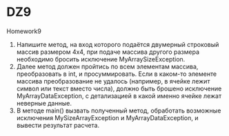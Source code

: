 # DZ9
Homework9
1.  Напишите метод, на вход которого подаётся двумерный строковый массив размером 4х4,
        при подаче массива другого размера необходимо бросить исключение MyArraySizeException.
2.  Далее метод должен пройтись по всем элементам массива, преобразовать в int, и просуммировать.
        Если в каком-то элементе массива преобразование не удалось (например, в ячейке лежит символ или текст вместо числа),
        должно быть брошено исключение MyArrayDataException, с детализацией в какой именно ячейке лежат неверные данные.
3.  В методе main() вызвать полученный метод, обработать возможные исключения MySizeArrayException и MyArrayDataException,
        и вывести результат расчета.
